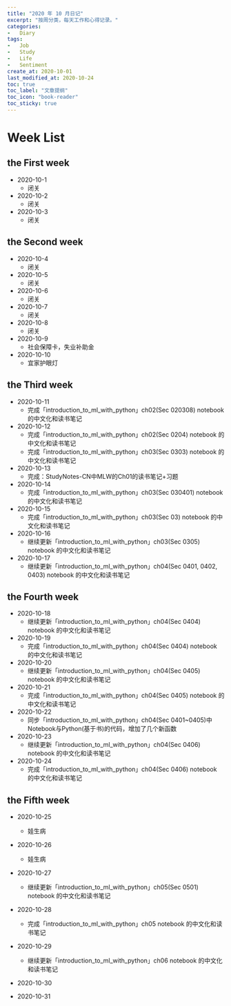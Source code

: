 ```yaml
---
title: "2020 年 10 月日记"
excerpt: "按周分类，每天工作和心得记录。"
categories:
-   Diary
tags:
-   Job
-   Study
-   Life
-   Sentiment
create_at: 2020-10-01
last_modified_at: 2020-10-24
toc: true
toc_label: "文章提纲"
toc_icon: "book-reader"
toc_sticky: true
---
```


# Week List

## the First week

-   2020-10-1
    -   闭关
-   2020-10-2
    -   闭关
-   2020-10-3
    -   闭关

## the Second week

-   2020-10-4
    -   闭关
-   2020-10-5
    -   闭关
-   2020-10-6
    -   闭关
-   2020-10-7
    -   闭关
-   2020-10-8
    -   闭关
-   2020-10-9
    -   社会保障卡，失业补助金
-   2020-10-10
    -   宜家护眼灯

## the Third week

-   2020-10-11
    -   完成「introduction_to_ml_with_python」ch02(Sec 020308) notebook 的中文化和读书笔记
-   2020-10-12
    -   完成「introduction_to_ml_with_python」ch02(Sec 0204) notebook 的中文化和读书笔记
    -   完成「introduction_to_ml_with_python」ch03(Sec 0303) notebook 的中文化和读书笔记
-   2020-10-13
    -   完成：StudyNotes-CN中MLW的Ch01的读书笔记+习题
-   2020-10-14
    -   完成「introduction_to_ml_with_python」ch03(Sec 030401) notebook 的中文化和读书笔记
-   2020-10-15
    -   完成「introduction_to_ml_with_python」ch03(Sec 03) notebook 的中文化和读书笔记
-   2020-10-16
    -   继续更新「introduction_to_ml_with_python」ch03(Sec 0305) notebook 的中文化和读书笔记
-   2020-10-17
    -   继续更新「introduction_to_ml_with_python」ch04(Sec 0401, 0402, 0403) notebook 的中文化和读书笔记

## the Fourth week

-   2020-10-18
    -   继续更新「introduction_to_ml_with_python」ch04(Sec 0404) notebook 的中文化和读书笔记
-   2020-10-19
    -   完成「introduction_to_ml_with_python」ch04(Sec 0404) notebook 的中文化和读书笔记
-   2020-10-20
    -   继续更新「introduction_to_ml_with_python」ch04(Sec 0405) notebook 的中文化和读书笔记
-   2020-10-21
    -   完成「introduction_to_ml_with_python」ch04(Sec 0405) notebook 的中文化和读书笔记
-   2020-10-22
    -   同步「introduction_to_ml_with_python」ch04(Sec 0401~0405)中Notebook与Python(基于书)的代码，增加了几个新函数
-   2020-10-23
    -   继续更新「introduction_to_ml_with_python」ch04(Sec 0406) notebook 的中文化和读书笔记
-   2020-10-24
    -   完成「introduction_to_ml_with_python」ch04(Sec 0406) notebook 的中文化和读书笔记

## the Fifth week

-   2020-10-25
    -   娃生病
-   2020-10-26
    -   娃生病
-   2020-10-27
    -   继续更新「introduction_to_ml_with_python」ch05(Sec 0501) notebook 的中文化和读书笔记
-   2020-10-28
    -   完成「introduction_to_ml_with_python」ch05 notebook 的中文化和读书笔记
-   2020-10-29
    -   继续更新「introduction_to_ml_with_python」ch06 notebook 的中文化和读书笔记

-   2020-10-30

-   2020-10-31

